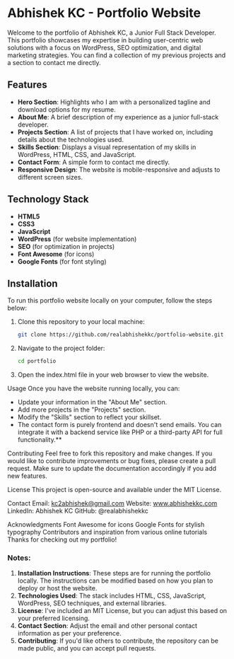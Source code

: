 # Abhishek KC - Portfolio Website

Welcome to the portfolio of Abhishek KC, a Junior Full Stack Developer. This portfolio showcases my expertise in building user-centric web solutions with a focus on WordPress, SEO optimization, and digital marketing strategies. You can find a collection of my previous projects and a section to contact me directly.

## Features
- **Hero Section**: Highlights who I am with a personalized tagline and download options for my resume.
- **About Me**: A brief description of my experience as a junior full-stack developer.
- **Projects Section**: A list of projects that I have worked on, including details about the technologies used.
- **Skills Section**: Displays a visual representation of my skills in WordPress, HTML, CSS, and JavaScript.
- **Contact Form**: A simple form to contact me directly.
- **Responsive Design**: The website is mobile-responsive and adjusts to different screen sizes.

## Technology Stack
- **HTML5**
- **CSS3**
- **JavaScript**
- **WordPress** (for website implementation)
- **SEO** (for optimization in projects)
- **Font Awesome** (for icons)
- **Google Fonts** (for font styling)

## Installation

To run this portfolio website locally on your computer, follow the steps below:

1. Clone this repository to your local machine:

   ```bash
   git clone https://github.com/realabhishekkc/portfolio-website.git

2. Navigate to the project folder:

   ```bash
   cd portfolio

3. Open the index.html file in your web browser to view the website.

Usage
Once you have the website running locally, you can:

- Update your information in the "About Me" section.
- Add more projects in the "Projects" section.
- Modify the "Skills" section to reflect your skillset.
- The contact form is purely frontend and doesn't send emails. You can integrate it with a backend service like PHP or a third-party API for full functionality.**

Contributing
Feel free to fork this repository and make changes. If you would like to contribute improvements or bug fixes, please create a pull request. Make sure to update the documentation accordingly if you add new features.

License
This project is open-source and available under the MIT License.

Contact
Email: kc2abhishek@gmail.com
Website: www.abhishekkc.com
LinkedIn: Abhishek KC
GitHub: @realabhishekkc

Acknowledgments
Font Awesome for icons
Google Fonts for stylish typography
Contributors and inspiration from various online tutorials
Thanks for checking out my portfolio!

### Notes:
1. **Installation Instructions**: These steps are for running the portfolio locally. The instructions can be modified based on how you plan to deploy or host the website.
2. **Technologies Used**: The stack includes HTML, CSS, JavaScript, WordPress, SEO techniques, and external libraries.
3. **License**: I've included an MIT License, but you can adjust this based on your preferred licensing.
4. **Contact Section**: Adjust the email and other personal contact information as per your preference.
5. **Contributing**: If you'd like others to contribute, the repository can be made public, and you can accept pull requests.
